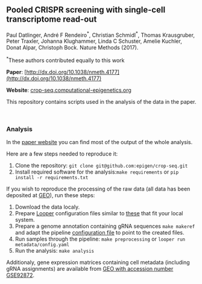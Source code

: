 ## Pooled CRISPR screening with single-cell transcriptome read-out

Paul Datlinger, André F Rendeiro<sup>\*</sup>, Christian Schmidl<sup>\*</sup>, Thomas Krausgruber, Peter Traxler, Johanna Klughammer, Linda C Schuster, Amelie Kuchler, Donat Alpar, Christoph Bock. Nature Methods (2017).

<sup>\*</sup>These authors contributed equally to this work

**Paper**: [http://dx.doi.org/10.1038/nmeth.4177](http://dx.doi.org/10.1038/nmeth.4177)

**Website**: [crop-seq.computational-epigenetics.org](http://crop-seq.computational-epigenetics.org)

This repository contains scripts used in the analysis of the data in the paper.

<br>

### Analysis

In the [paper website](http://crop-seq.computational-epigenetics.org) you can find most of the output of the whole analysis.

Here are a few steps needed to reproduce it:

1. Clone the repository: `git clone git@github.com:epigen/crop-seq.git`
2. Install required software for the analysis:`make requirements` or `pip install -r requirements.txt`

If you wish to reproduce the processing of the raw data (all data has been deposited at [GEO](https://www.ncbi.nlm.nih.gov/geo/query/acc.cgi?acc=GSE92872)), run these steps:

1. Download the data localy.
2. Prepare [Looper](https://github.com/epigen/looper) configuration files similar to [these](metadata/config.yaml) that fit your local system.
3. Prepare a genome annotation containing gRNA sequences `make makeref` and adapt the pipeline [configuration file](metadata/pipeline_config.yaml) to point to the created files.
4. Run samples through the pipeline: `make preprocessing` or `looper run metadata/config.yaml`
5. Run the analysis: `make analysis`

Additionaly, gene expression matrices containing cell metadata (including gRNA assignments) are available from [GEO with accession number GSE92872](https://www.ncbi.nlm.nih.gov/geo/query/acc.cgi?acc=GSE92872).
